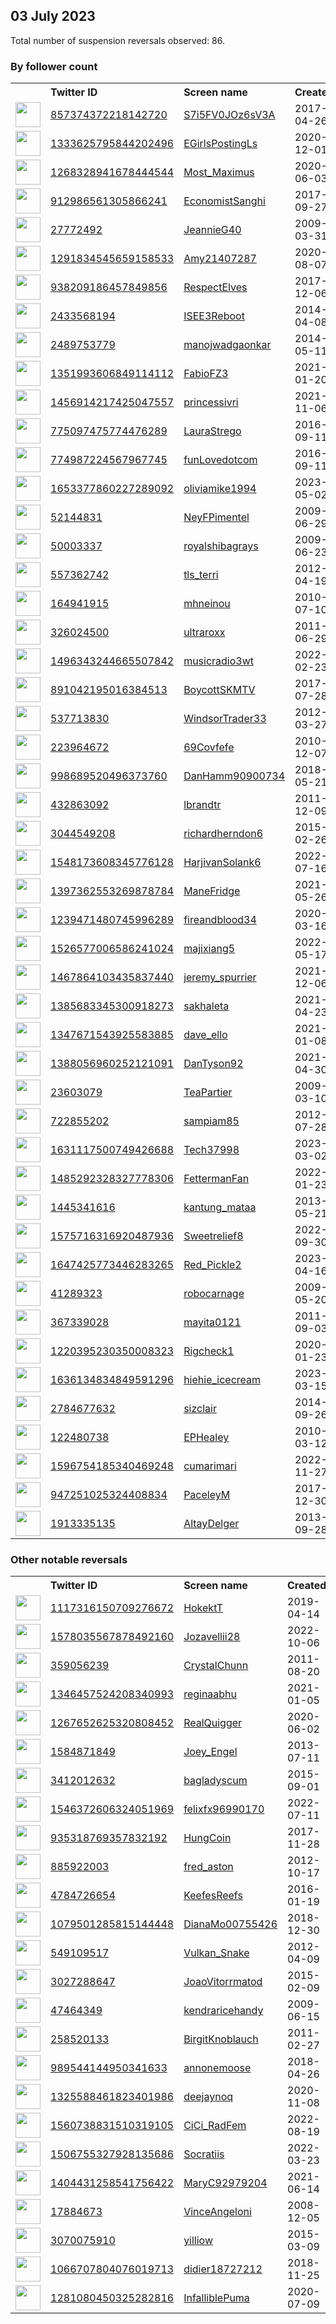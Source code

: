 
## 03 July 2023
Total number of suspension reversals observed: 86.

### By follower count
<table><tr><th></th><th align="left">Twitter ID</th><th align="left">Screen name</th>
<th align="left">Created</th><th align="left">Status</th><th align="left">Suspended</th><th align="left">Followers</th>
<tr><td><a href="https://pbs.twimg.com/profile_images/1505762715029196802/_LH1bO8L_normal.jpg"><img src="https://pbs.twimg.com/profile_images/1505762715029196802/_LH1bO8L_normal.jpg" width="40px" height="40px" align="center"/></a></td><td><a href="https://twitter.com/intent/user?user_id=857374372218142720">857374372218142720</a></td><td><a href="https://twitter.com/S7i5FV0JOz6sV3A">S7i5FV0JOz6sV3A</a></td><td>2017-04-26</td><td align="center"></td><td>2023-02-25</td><td>57405</td></tr>
<tr><td><a href="https://pbs.twimg.com/profile_images/1653600837686493186/kgW3wVfX_normal.jpg"><img src="https://pbs.twimg.com/profile_images/1653600837686493186/kgW3wVfX_normal.jpg" width="40px" height="40px" align="center"/></a></td><td><a href="https://twitter.com/intent/user?user_id=1333625795844202496">1333625795844202496</a></td><td><a href="https://twitter.com/EGirlsPostingLs">EGirlsPostingLs</a></td><td>2020-12-01</td><td align="center">🔒</td><td>2023-05-29</td><td>49414</td></tr>
<tr><td><a href="https://pbs.twimg.com/profile_images/1477677077168017415/GpajPISj_normal.jpg"><img src="https://pbs.twimg.com/profile_images/1477677077168017415/GpajPISj_normal.jpg" width="40px" height="40px" align="center"/></a></td><td><a href="https://twitter.com/intent/user?user_id=1268328941678444544">1268328941678444544</a></td><td><a href="https://twitter.com/Most_Maximus">Most_Maximus</a></td><td>2020-06-03</td><td align="center"></td><td>2022-10-29</td><td>39059</td></tr>
<tr><td><a href="https://pbs.twimg.com/profile_images/1409044188126072833/OoE9McgQ_normal.jpg"><img src="https://pbs.twimg.com/profile_images/1409044188126072833/OoE9McgQ_normal.jpg" width="40px" height="40px" align="center"/></a></td><td><a href="https://twitter.com/intent/user?user_id=912986561305866241">912986561305866241</a></td><td><a href="https://twitter.com/EconomistSanghi">EconomistSanghi</a></td><td>2017-09-27</td><td align="center"></td><td></td><td>19904</td></tr>
<tr><td><a href="https://pbs.twimg.com/profile_images/1675803207975555073/Z0w3i-zi_normal.jpg"><img src="https://pbs.twimg.com/profile_images/1675803207975555073/Z0w3i-zi_normal.jpg" width="40px" height="40px" align="center"/></a></td><td><a href="https://twitter.com/intent/user?user_id=27772492">27772492</a></td><td><a href="https://twitter.com/JeannieG40">JeannieG40</a></td><td>2009-03-31</td><td align="center"></td><td></td><td>13003</td></tr>
<tr><td><a href="https://pbs.twimg.com/profile_images/1424777380426563587/InGE6RVq_normal.jpg"><img src="https://pbs.twimg.com/profile_images/1424777380426563587/InGE6RVq_normal.jpg" width="40px" height="40px" align="center"/></a></td><td><a href="https://twitter.com/intent/user?user_id=1291834545659158533">1291834545659158533</a></td><td><a href="https://twitter.com/Amy21407287">Amy21407287</a></td><td>2020-08-07</td><td align="center"></td><td>2022-03-12</td><td>10710</td></tr>
<tr><td><a href="https://pbs.twimg.com/profile_images/1607300935520485376/PRAf0sUo_normal.jpg"><img src="https://pbs.twimg.com/profile_images/1607300935520485376/PRAf0sUo_normal.jpg" width="40px" height="40px" align="center"/></a></td><td><a href="https://twitter.com/intent/user?user_id=938209186457849856">938209186457849856</a></td><td><a href="https://twitter.com/RespectElves">RespectElves</a></td><td>2017-12-06</td><td align="center"></td><td>2023-06-23</td><td>9626</td></tr>
<tr><td><a href="https://pbs.twimg.com/profile_images/571514684121944064/K02BU3Hm_normal.jpeg"><img src="https://pbs.twimg.com/profile_images/571514684121944064/K02BU3Hm_normal.jpeg" width="40px" height="40px" align="center"/></a></td><td><a href="https://twitter.com/intent/user?user_id=2433568194">2433568194</a></td><td><a href="https://twitter.com/ISEE3Reboot">ISEE3Reboot</a></td><td>2014-04-08</td><td align="center"></td><td>2023-06-15</td><td>8881</td></tr>
<tr><td><a href="https://pbs.twimg.com/profile_images/1676134420179214343/z6wF9sI1_normal.jpg"><img src="https://pbs.twimg.com/profile_images/1676134420179214343/z6wF9sI1_normal.jpg" width="40px" height="40px" align="center"/></a></td><td><a href="https://twitter.com/intent/user?user_id=2489753779">2489753779</a></td><td><a href="https://twitter.com/manojwadgaonkar">manojwadgaonkar</a></td><td>2014-05-11</td><td align="center"></td><td>2023-06-10</td><td>8539</td></tr>
<tr><td><a href="https://pbs.twimg.com/profile_images/1475201628013793283/rG2VTY8P_normal.jpg"><img src="https://pbs.twimg.com/profile_images/1475201628013793283/rG2VTY8P_normal.jpg" width="40px" height="40px" align="center"/></a></td><td><a href="https://twitter.com/intent/user?user_id=1351993606849114112">1351993606849114112</a></td><td><a href="https://twitter.com/FabioFZ3">FabioFZ3</a></td><td>2021-01-20</td><td align="center"></td><td>2022-09-02</td><td>7756</td></tr>
<tr><td><a href="https://pbs.twimg.com/profile_images/1675934762504974345/WTsYGq-d_normal.jpg"><img src="https://pbs.twimg.com/profile_images/1675934762504974345/WTsYGq-d_normal.jpg" width="40px" height="40px" align="center"/></a></td><td><a href="https://twitter.com/intent/user?user_id=1456914217425047557">1456914217425047557</a></td><td><a href="https://twitter.com/princessivri">princessivri</a></td><td>2021-11-06</td><td align="center"></td><td>2022-10-07</td><td>6591</td></tr>
<tr><td><a href="https://pbs.twimg.com/profile_images/1433605128649691136/eW7wtkF6_normal.jpg"><img src="https://pbs.twimg.com/profile_images/1433605128649691136/eW7wtkF6_normal.jpg" width="40px" height="40px" align="center"/></a></td><td><a href="https://twitter.com/intent/user?user_id=775097475774476289">775097475774476289</a></td><td><a href="https://twitter.com/LauraStrego">LauraStrego</a></td><td>2016-09-11</td><td align="center"></td><td></td><td>4714</td></tr>
<tr><td><a href="https://pbs.twimg.com/profile_images/1674808624500310016/x_DRtJGJ_normal.jpg"><img src="https://pbs.twimg.com/profile_images/1674808624500310016/x_DRtJGJ_normal.jpg" width="40px" height="40px" align="center"/></a></td><td><a href="https://twitter.com/intent/user?user_id=774987224567967745">774987224567967745</a></td><td><a href="https://twitter.com/funLovedotcom">funLovedotcom</a></td><td>2016-09-11</td><td align="center"></td><td>2023-04-10</td><td>3376</td></tr>
<tr><td><a href="https://pbs.twimg.com/profile_images/1655477316187725825/o65AhKHe_normal.jpg"><img src="https://pbs.twimg.com/profile_images/1655477316187725825/o65AhKHe_normal.jpg" width="40px" height="40px" align="center"/></a></td><td><a href="https://twitter.com/intent/user?user_id=1653377860227289092">1653377860227289092</a></td><td><a href="https://twitter.com/oliviamike1994">oliviamike1994</a></td><td>2023-05-02</td><td align="center"></td><td>2023-07-02</td><td>3342</td></tr>
<tr><td><a href="https://pbs.twimg.com/profile_images/378800000679428977/5a149b45637be77cc921d6a5a5548257_normal.jpeg"><img src="https://pbs.twimg.com/profile_images/378800000679428977/5a149b45637be77cc921d6a5a5548257_normal.jpeg" width="40px" height="40px" align="center"/></a></td><td><a href="https://twitter.com/intent/user?user_id=52144831">52144831</a></td><td><a href="https://twitter.com/NeyFPimentel">NeyFPimentel</a></td><td>2009-06-29</td><td align="center"></td><td>2022-08-01</td><td>3206</td></tr>
<tr><td><a href="https://pbs.twimg.com/profile_images/1568144408557588481/c-Po_wco_normal.jpg"><img src="https://pbs.twimg.com/profile_images/1568144408557588481/c-Po_wco_normal.jpg" width="40px" height="40px" align="center"/></a></td><td><a href="https://twitter.com/intent/user?user_id=50003337">50003337</a></td><td><a href="https://twitter.com/royalshibagrays">royalshibagrays</a></td><td>2009-06-23</td><td align="center"></td><td>2022-10-27</td><td>3103</td></tr>
<tr><td><a href="https://pbs.twimg.com/profile_images/1676365707825610752/W4fKbnrt_normal.jpg"><img src="https://pbs.twimg.com/profile_images/1676365707825610752/W4fKbnrt_normal.jpg" width="40px" height="40px" align="center"/></a></td><td><a href="https://twitter.com/intent/user?user_id=557362742">557362742</a></td><td><a href="https://twitter.com/tls_terri">tls_terri</a></td><td>2012-04-19</td><td align="center"></td><td></td><td>3057</td></tr>
<tr><td><a href="https://pbs.twimg.com/profile_images/1673102307662200833/TLdYc4OT_normal.jpg"><img src="https://pbs.twimg.com/profile_images/1673102307662200833/TLdYc4OT_normal.jpg" width="40px" height="40px" align="center"/></a></td><td><a href="https://twitter.com/intent/user?user_id=164941915">164941915</a></td><td><a href="https://twitter.com/mhneinou">mhneinou</a></td><td>2010-07-10</td><td align="center">👋</td><td>2023-07-08</td><td>2585</td></tr>
<tr><td><a href="https://pbs.twimg.com/profile_images/1679617263320678400/9k6VTYqU_normal.jpg"><img src="https://pbs.twimg.com/profile_images/1679617263320678400/9k6VTYqU_normal.jpg" width="40px" height="40px" align="center"/></a></td><td><a href="https://twitter.com/intent/user?user_id=326024500">326024500</a></td><td><a href="https://twitter.com/ultraroxx">ultraroxx</a></td><td>2011-06-29</td><td align="center"></td><td></td><td>2268</td></tr>
<tr><td><a href="https://pbs.twimg.com/profile_images/1652345843842727936/Kdpmjm3g_normal.jpg"><img src="https://pbs.twimg.com/profile_images/1652345843842727936/Kdpmjm3g_normal.jpg" width="40px" height="40px" align="center"/></a></td><td><a href="https://twitter.com/intent/user?user_id=1496343244665507842">1496343244665507842</a></td><td><a href="https://twitter.com/musicradio3wt">musicradio3wt</a></td><td>2022-02-23</td><td align="center"></td><td>2023-06-20</td><td>1745</td></tr>
<tr><td><a href="https://pbs.twimg.com/profile_images/1677094640795697152/FhTf7g29_normal.jpg"><img src="https://pbs.twimg.com/profile_images/1677094640795697152/FhTf7g29_normal.jpg" width="40px" height="40px" align="center"/></a></td><td><a href="https://twitter.com/intent/user?user_id=891042195016384513">891042195016384513</a></td><td><a href="https://twitter.com/BoycottSKMTV">BoycottSKMTV</a></td><td>2017-07-28</td><td align="center"></td><td></td><td>1694</td></tr>
<tr><td><a href="https://pbs.twimg.com/profile_images/3521204933/7befdb150b2ba2ebe3ccdcc3f6ec2822_normal.jpeg"><img src="https://pbs.twimg.com/profile_images/3521204933/7befdb150b2ba2ebe3ccdcc3f6ec2822_normal.jpeg" width="40px" height="40px" align="center"/></a></td><td><a href="https://twitter.com/intent/user?user_id=537713830">537713830</a></td><td><a href="https://twitter.com/WindsorTrader33">WindsorTrader33</a></td><td>2012-03-27</td><td align="center"></td><td></td><td>1178</td></tr>
<tr><td><a href="https://pbs.twimg.com/profile_images/1149035712878141442/wF8ZU8oq_normal.png"><img src="https://pbs.twimg.com/profile_images/1149035712878141442/wF8ZU8oq_normal.png" width="40px" height="40px" align="center"/></a></td><td><a href="https://twitter.com/intent/user?user_id=223964672">223964672</a></td><td><a href="https://twitter.com/69Covfefe">69Covfefe</a></td><td>2010-12-07</td><td align="center"></td><td></td><td>1155</td></tr>
<tr><td><a href="https://pbs.twimg.com/profile_images/1396183044361498637/jNJa_hl6_normal.jpg"><img src="https://pbs.twimg.com/profile_images/1396183044361498637/jNJa_hl6_normal.jpg" width="40px" height="40px" align="center"/></a></td><td><a href="https://twitter.com/intent/user?user_id=998689520496373760">998689520496373760</a></td><td><a href="https://twitter.com/DanHamm90900734">DanHamm90900734</a></td><td>2018-05-21</td><td align="center"></td><td>2022-04-10</td><td>863</td></tr>
<tr><td><a href="https://pbs.twimg.com/profile_images/1661891699046592512/oZQ5pF1K_normal.jpg"><img src="https://pbs.twimg.com/profile_images/1661891699046592512/oZQ5pF1K_normal.jpg" width="40px" height="40px" align="center"/></a></td><td><a href="https://twitter.com/intent/user?user_id=432863092">432863092</a></td><td><a href="https://twitter.com/lbrandtr">lbrandtr</a></td><td>2011-12-09</td><td align="center"></td><td>2023-06-18</td><td>842</td></tr>
<tr><td><a href="https://pbs.twimg.com/profile_images/631262966164271104/-TYKyK3X_normal.jpg"><img src="https://pbs.twimg.com/profile_images/631262966164271104/-TYKyK3X_normal.jpg" width="40px" height="40px" align="center"/></a></td><td><a href="https://twitter.com/intent/user?user_id=3044549208">3044549208</a></td><td><a href="https://twitter.com/richardherndon6">richardherndon6</a></td><td>2015-02-26</td><td align="center"></td><td>2023-06-21</td><td>812</td></tr>
<tr><td><a href="https://pbs.twimg.com/profile_images/1580102509242322945/M2NLqb-C_normal.jpg"><img src="https://pbs.twimg.com/profile_images/1580102509242322945/M2NLqb-C_normal.jpg" width="40px" height="40px" align="center"/></a></td><td><a href="https://twitter.com/intent/user?user_id=1548173608345776128">1548173608345776128</a></td><td><a href="https://twitter.com/HarjivanSolank6">HarjivanSolank6</a></td><td>2022-07-16</td><td align="center"></td><td>2023-07-02</td><td>782</td></tr>
<tr><td><a href="https://pbs.twimg.com/profile_images/1450578672394457090/KqrcKOjc_normal.jpg"><img src="https://pbs.twimg.com/profile_images/1450578672394457090/KqrcKOjc_normal.jpg" width="40px" height="40px" align="center"/></a></td><td><a href="https://twitter.com/intent/user?user_id=1397362553269878784">1397362553269878784</a></td><td><a href="https://twitter.com/ManeFridge">ManeFridge</a></td><td>2021-05-26</td><td align="center"></td><td></td><td>747</td></tr>
<tr><td><a href="https://pbs.twimg.com/profile_images/1350011560165580801/is6zL_qR_normal.jpg"><img src="https://pbs.twimg.com/profile_images/1350011560165580801/is6zL_qR_normal.jpg" width="40px" height="40px" align="center"/></a></td><td><a href="https://twitter.com/intent/user?user_id=1239471480745996289">1239471480745996289</a></td><td><a href="https://twitter.com/fireandblood34">fireandblood34</a></td><td>2020-03-16</td><td align="center">🔒</td><td></td><td>653</td></tr>
<tr><td><a href="https://pbs.twimg.com/profile_images/1526577338024345600/gmm1OsOq_normal.jpg"><img src="https://pbs.twimg.com/profile_images/1526577338024345600/gmm1OsOq_normal.jpg" width="40px" height="40px" align="center"/></a></td><td><a href="https://twitter.com/intent/user?user_id=1526577006586241024">1526577006586241024</a></td><td><a href="https://twitter.com/majixiang5">majixiang5</a></td><td>2022-05-17</td><td align="center"></td><td>2022-12-03</td><td>604</td></tr>
<tr><td><a href="https://pbs.twimg.com/profile_images/1533880867990421504/YZ4Q2LLo_normal.jpg"><img src="https://pbs.twimg.com/profile_images/1533880867990421504/YZ4Q2LLo_normal.jpg" width="40px" height="40px" align="center"/></a></td><td><a href="https://twitter.com/intent/user?user_id=1467864103435837440">1467864103435837440</a></td><td><a href="https://twitter.com/jeremy_spurrier">jeremy_spurrier</a></td><td>2021-12-06</td><td align="center"></td><td>2023-06-29</td><td>578</td></tr>
<tr><td><a href="https://pbs.twimg.com/profile_images/1612873364737036298/QywWNivj_normal.jpg"><img src="https://pbs.twimg.com/profile_images/1612873364737036298/QywWNivj_normal.jpg" width="40px" height="40px" align="center"/></a></td><td><a href="https://twitter.com/intent/user?user_id=1385683345300918273">1385683345300918273</a></td><td><a href="https://twitter.com/sakhaleta">sakhaleta</a></td><td>2021-04-23</td><td align="center"></td><td>2023-06-02</td><td>553</td></tr>
<tr><td><a href="https://pbs.twimg.com/profile_images/1347672815865094144/A96n3iqK_normal.jpg"><img src="https://pbs.twimg.com/profile_images/1347672815865094144/A96n3iqK_normal.jpg" width="40px" height="40px" align="center"/></a></td><td><a href="https://twitter.com/intent/user?user_id=1347671543925583885">1347671543925583885</a></td><td><a href="https://twitter.com/dave_ello">dave_ello</a></td><td>2021-01-08</td><td align="center"></td><td></td><td>488</td></tr>
<tr><td><a href="https://pbs.twimg.com/profile_images/1574714032266821632/uFFkbrBM_normal.jpg"><img src="https://pbs.twimg.com/profile_images/1574714032266821632/uFFkbrBM_normal.jpg" width="40px" height="40px" align="center"/></a></td><td><a href="https://twitter.com/intent/user?user_id=1388056960252121091">1388056960252121091</a></td><td><a href="https://twitter.com/DanTyson92">DanTyson92</a></td><td>2021-04-30</td><td align="center"></td><td>2023-06-14</td><td>478</td></tr>
<tr><td><a href="https://pbs.twimg.com/profile_images/1676057270583541762/KeTsU8Y7_normal.jpg"><img src="https://pbs.twimg.com/profile_images/1676057270583541762/KeTsU8Y7_normal.jpg" width="40px" height="40px" align="center"/></a></td><td><a href="https://twitter.com/intent/user?user_id=23603079">23603079</a></td><td><a href="https://twitter.com/TeaPartier">TeaPartier</a></td><td>2009-03-10</td><td align="center"></td><td></td><td>431</td></tr>
<tr><td><a href="https://pbs.twimg.com/profile_images/1183388965409316866/F6Th6qT-_normal.jpg"><img src="https://pbs.twimg.com/profile_images/1183388965409316866/F6Th6qT-_normal.jpg" width="40px" height="40px" align="center"/></a></td><td><a href="https://twitter.com/intent/user?user_id=722855202">722855202</a></td><td><a href="https://twitter.com/sampiam85">sampiam85</a></td><td>2012-07-28</td><td align="center"></td><td></td><td>417</td></tr>
<tr><td><a href="https://pbs.twimg.com/profile_images/1676078400866328576/DUzeFUuX_normal.jpg"><img src="https://pbs.twimg.com/profile_images/1676078400866328576/DUzeFUuX_normal.jpg" width="40px" height="40px" align="center"/></a></td><td><a href="https://twitter.com/intent/user?user_id=1631117500749426688">1631117500749426688</a></td><td><a href="https://twitter.com/Tech37998">Tech37998</a></td><td>2023-03-02</td><td align="center">👋</td><td>2023-07-09</td><td>325</td></tr>
<tr><td><a href="https://pbs.twimg.com/profile_images/1548745884904603650/w3eI8RlI_normal.jpg"><img src="https://pbs.twimg.com/profile_images/1548745884904603650/w3eI8RlI_normal.jpg" width="40px" height="40px" align="center"/></a></td><td><a href="https://twitter.com/intent/user?user_id=1485292328327778306">1485292328327778306</a></td><td><a href="https://twitter.com/FettermanFan">FettermanFan</a></td><td>2022-01-23</td><td align="center"></td><td>2022-08-24</td><td>312</td></tr>
<tr><td><a href="https://pbs.twimg.com/profile_images/1603020086427557888/9y6D9i0z_normal.jpg"><img src="https://pbs.twimg.com/profile_images/1603020086427557888/9y6D9i0z_normal.jpg" width="40px" height="40px" align="center"/></a></td><td><a href="https://twitter.com/intent/user?user_id=1445341616">1445341616</a></td><td><a href="https://twitter.com/kantung_mataa">kantung_mataa</a></td><td>2013-05-21</td><td align="center"></td><td>2023-06-26</td><td>262</td></tr>
<tr><td><a href="https://pbs.twimg.com/profile_images/1675406030933487616/hqymSB71_normal.jpg"><img src="https://pbs.twimg.com/profile_images/1675406030933487616/hqymSB71_normal.jpg" width="40px" height="40px" align="center"/></a></td><td><a href="https://twitter.com/intent/user?user_id=1575716316920487936">1575716316920487936</a></td><td><a href="https://twitter.com/Sweetrelief8">Sweetrelief8</a></td><td>2022-09-30</td><td align="center">👋</td><td>2023-07-08</td><td>234</td></tr>
<tr><td><a href="https://pbs.twimg.com/profile_images/1647426415002877956/1n7y0t_H_normal.jpg"><img src="https://pbs.twimg.com/profile_images/1647426415002877956/1n7y0t_H_normal.jpg" width="40px" height="40px" align="center"/></a></td><td><a href="https://twitter.com/intent/user?user_id=1647425773446283265">1647425773446283265</a></td><td><a href="https://twitter.com/Red_Pickle2">Red_Pickle2</a></td><td>2023-04-16</td><td align="center">👋</td><td>2023-07-09</td><td>232</td></tr>
<tr><td><a href="https://pbs.twimg.com/profile_images/1678805093305417740/18lz_t5Q_normal.jpg"><img src="https://pbs.twimg.com/profile_images/1678805093305417740/18lz_t5Q_normal.jpg" width="40px" height="40px" align="center"/></a></td><td><a href="https://twitter.com/intent/user?user_id=41289323">41289323</a></td><td><a href="https://twitter.com/robocarnage">robocarnage</a></td><td>2009-05-20</td><td align="center"></td><td>2023-06-22</td><td>221</td></tr>
<tr><td><a href="https://pbs.twimg.com/profile_images/1677481071372390401/9QjaPtzu_normal.jpg"><img src="https://pbs.twimg.com/profile_images/1677481071372390401/9QjaPtzu_normal.jpg" width="40px" height="40px" align="center"/></a></td><td><a href="https://twitter.com/intent/user?user_id=367339028">367339028</a></td><td><a href="https://twitter.com/mayita0121">mayita0121</a></td><td>2011-09-03</td><td align="center"></td><td>2023-07-02</td><td>205</td></tr>
<tr><td><a href="https://pbs.twimg.com/profile_images/1359620542215692289/zoovPNvC_normal.jpg"><img src="https://pbs.twimg.com/profile_images/1359620542215692289/zoovPNvC_normal.jpg" width="40px" height="40px" align="center"/></a></td><td><a href="https://twitter.com/intent/user?user_id=1220395230350008323">1220395230350008323</a></td><td><a href="https://twitter.com/Rigcheck1">Rigcheck1</a></td><td>2020-01-23</td><td align="center"></td><td>2022-08-19</td><td>205</td></tr>
<tr><td><a href="https://pbs.twimg.com/profile_images/1652692940614172674/P5m2roDw_normal.jpg"><img src="https://pbs.twimg.com/profile_images/1652692940614172674/P5m2roDw_normal.jpg" width="40px" height="40px" align="center"/></a></td><td><a href="https://twitter.com/intent/user?user_id=1636134834849591296">1636134834849591296</a></td><td><a href="https://twitter.com/hiehie_icecream">hiehie_icecream</a></td><td>2023-03-15</td><td align="center"></td><td>2023-07-02</td><td>197</td></tr>
<tr><td><a href="https://pbs.twimg.com/profile_images/1675550397753364480/NkWzWVFI_normal.jpg"><img src="https://pbs.twimg.com/profile_images/1675550397753364480/NkWzWVFI_normal.jpg" width="40px" height="40px" align="center"/></a></td><td><a href="https://twitter.com/intent/user?user_id=2784677632">2784677632</a></td><td><a href="https://twitter.com/sizclair">sizclair</a></td><td>2014-09-26</td><td align="center"></td><td></td><td>188</td></tr>
<tr><td><a href="https://pbs.twimg.com/profile_images/711311319899607041/Qn7f_iT5_normal.jpg"><img src="https://pbs.twimg.com/profile_images/711311319899607041/Qn7f_iT5_normal.jpg" width="40px" height="40px" align="center"/></a></td><td><a href="https://twitter.com/intent/user?user_id=122480738">122480738</a></td><td><a href="https://twitter.com/EPHealey">EPHealey</a></td><td>2010-03-12</td><td align="center"></td><td></td><td>185</td></tr>
<tr><td><a href="https://pbs.twimg.com/profile_images/1675677558212292611/eXvyE_B2_normal.jpg"><img src="https://pbs.twimg.com/profile_images/1675677558212292611/eXvyE_B2_normal.jpg" width="40px" height="40px" align="center"/></a></td><td><a href="https://twitter.com/intent/user?user_id=1596754185340469248">1596754185340469248</a></td><td><a href="https://twitter.com/cumarimari">cumarimari</a></td><td>2022-11-27</td><td align="center">🔒👋</td><td>2023-07-08</td><td>168</td></tr>
<tr><td><a href="https://pbs.twimg.com/profile_images/947252936836632576/d2l6m6n7_normal.jpg"><img src="https://pbs.twimg.com/profile_images/947252936836632576/d2l6m6n7_normal.jpg" width="40px" height="40px" align="center"/></a></td><td><a href="https://twitter.com/intent/user?user_id=947251025324408834">947251025324408834</a></td><td><a href="https://twitter.com/PaceleyM">PaceleyM</a></td><td>2017-12-30</td><td align="center"></td><td></td><td>165</td></tr>
<tr><td><a href="https://pbs.twimg.com/profile_images/1507705615270903810/edSKo400_normal.jpg"><img src="https://pbs.twimg.com/profile_images/1507705615270903810/edSKo400_normal.jpg" width="40px" height="40px" align="center"/></a></td><td><a href="https://twitter.com/intent/user?user_id=1913335135">1913335135</a></td><td><a href="https://twitter.com/AltayDelger">AltayDelger</a></td><td>2013-09-28</td><td align="center"></td><td>2023-03-27</td><td>135</td></tr>
</table>

### Other notable reversals
<table><tr><th></th><th align="left">Twitter ID</th><th align="left">Screen name</th>
<th align="left">Created</th><th align="left">Status</th><th align="left">Suspended</th><th align="left">Followers</th>
<tr><td><a href="https://pbs.twimg.com/profile_images/1182503828844765185/FIOv-LnH_normal.jpg"><img src="https://pbs.twimg.com/profile_images/1182503828844765185/FIOv-LnH_normal.jpg" width="40px" height="40px" align="center"/></a></td><td><a href="https://twitter.com/intent/user?user_id=1117316150709276672">1117316150709276672</a></td><td><a href="https://twitter.com/HokektT">HokektT</a></td><td>2019-04-14</td><td align="center"></td><td>2023-07-02</td><td>75</td></tr>
<tr><td><a href="https://pbs.twimg.com/profile_images/1589289535095070720/UiCT-X8G_normal.jpg"><img src="https://pbs.twimg.com/profile_images/1589289535095070720/UiCT-X8G_normal.jpg" width="40px" height="40px" align="center"/></a></td><td><a href="https://twitter.com/intent/user?user_id=1578035567878492160">1578035567878492160</a></td><td><a href="https://twitter.com/Jozavellii28">Jozavellii28</a></td><td>2022-10-06</td><td align="center"></td><td>2022-12-12</td><td>12</td></tr>
<tr><td><a href="https://pbs.twimg.com/profile_images/574411180019679232/WIRVGnlt_normal.jpeg"><img src="https://pbs.twimg.com/profile_images/574411180019679232/WIRVGnlt_normal.jpeg" width="40px" height="40px" align="center"/></a></td><td><a href="https://twitter.com/intent/user?user_id=359056239">359056239</a></td><td><a href="https://twitter.com/CrystalChunn">CrystalChunn</a></td><td>2011-08-20</td><td align="center"></td><td>2023-05-27</td><td>20</td></tr>
<tr><td><a href="https://abs.twimg.com/sticky/default_profile_images/default_profile_normal.png"><img src="https://abs.twimg.com/sticky/default_profile_images/default_profile_normal.png" width="40px" height="40px" align="center"/></a></td><td><a href="https://twitter.com/intent/user?user_id=1346457524208340993">1346457524208340993</a></td><td><a href="https://twitter.com/reginaabhu">reginaabhu</a></td><td>2021-01-05</td><td align="center"></td><td>2023-06-14</td><td>38</td></tr>
<tr><td><a href="https://pbs.twimg.com/profile_images/1518705131453304832/zlcfLhRU_normal.jpg"><img src="https://pbs.twimg.com/profile_images/1518705131453304832/zlcfLhRU_normal.jpg" width="40px" height="40px" align="center"/></a></td><td><a href="https://twitter.com/intent/user?user_id=1267652625320808452">1267652625320808452</a></td><td><a href="https://twitter.com/RealQuigger">RealQuigger</a></td><td>2020-06-02</td><td align="center"></td><td>2022-11-14</td><td>0</td></tr>
<tr><td><a href="https://pbs.twimg.com/profile_images/1236082142746050560/RlXm70KQ_normal.jpg"><img src="https://pbs.twimg.com/profile_images/1236082142746050560/RlXm70KQ_normal.jpg" width="40px" height="40px" align="center"/></a></td><td><a href="https://twitter.com/intent/user?user_id=1584871849">1584871849</a></td><td><a href="https://twitter.com/Joey_Engel">Joey_Engel</a></td><td>2013-07-11</td><td align="center"></td><td>2023-06-19</td><td>24</td></tr>
<tr><td><a href="https://pbs.twimg.com/profile_images/1075930508360441858/_eKpJ3Er_normal.jpg"><img src="https://pbs.twimg.com/profile_images/1075930508360441858/_eKpJ3Er_normal.jpg" width="40px" height="40px" align="center"/></a></td><td><a href="https://twitter.com/intent/user?user_id=3412012632">3412012632</a></td><td><a href="https://twitter.com/bagladyscum">bagladyscum</a></td><td>2015-09-01</td><td align="center"></td><td>2023-06-21</td><td>52</td></tr>
<tr><td><a href="https://pbs.twimg.com/profile_images/1546373133925490690/zC6KigRy_normal.jpg"><img src="https://pbs.twimg.com/profile_images/1546373133925490690/zC6KigRy_normal.jpg" width="40px" height="40px" align="center"/></a></td><td><a href="https://twitter.com/intent/user?user_id=1546372606324051969">1546372606324051969</a></td><td><a href="https://twitter.com/felixfx96990170">felixfx96990170</a></td><td>2022-07-11</td><td align="center"></td><td>2022-12-01</td><td>1</td></tr>
<tr><td><a href="https://pbs.twimg.com/profile_images/1480392323565428740/n1HDPtnV_normal.jpg"><img src="https://pbs.twimg.com/profile_images/1480392323565428740/n1HDPtnV_normal.jpg" width="40px" height="40px" align="center"/></a></td><td><a href="https://twitter.com/intent/user?user_id=935318769357832192">935318769357832192</a></td><td><a href="https://twitter.com/HungCoin">HungCoin</a></td><td>2017-11-28</td><td align="center"></td><td>2022-12-18</td><td>86</td></tr>
<tr><td><a href="https://pbs.twimg.com/profile_images/1460772043784343556/0yZvmc67_normal.jpg"><img src="https://pbs.twimg.com/profile_images/1460772043784343556/0yZvmc67_normal.jpg" width="40px" height="40px" align="center"/></a></td><td><a href="https://twitter.com/intent/user?user_id=885922003">885922003</a></td><td><a href="https://twitter.com/fred_aston">fred_aston</a></td><td>2012-10-17</td><td align="center"></td><td>2023-04-19</td><td>0</td></tr>
<tr><td><a href="https://pbs.twimg.com/profile_images/1601043006454464513/hSks8nxW_normal.jpg"><img src="https://pbs.twimg.com/profile_images/1601043006454464513/hSks8nxW_normal.jpg" width="40px" height="40px" align="center"/></a></td><td><a href="https://twitter.com/intent/user?user_id=4784726654">4784726654</a></td><td><a href="https://twitter.com/KeefesReefs">KeefesReefs</a></td><td>2016-01-19</td><td align="center"></td><td>2022-12-20</td><td>112</td></tr>
<tr><td><a href="https://abs.twimg.com/sticky/default_profile_images/default_profile_normal.png"><img src="https://abs.twimg.com/sticky/default_profile_images/default_profile_normal.png" width="40px" height="40px" align="center"/></a></td><td><a href="https://twitter.com/intent/user?user_id=1079501285815144448">1079501285815144448</a></td><td><a href="https://twitter.com/DianaMo00755426">DianaMo00755426</a></td><td>2018-12-30</td><td align="center"></td><td>2023-05-11</td><td>0</td></tr>
<tr><td><a href="https://pbs.twimg.com/profile_images/1675874077179822081/RJvRh2bK_normal.jpg"><img src="https://pbs.twimg.com/profile_images/1675874077179822081/RJvRh2bK_normal.jpg" width="40px" height="40px" align="center"/></a></td><td><a href="https://twitter.com/intent/user?user_id=549109517">549109517</a></td><td><a href="https://twitter.com/Vulkan_Snake">Vulkan_Snake</a></td><td>2012-04-09</td><td align="center">🔒</td><td>2022-10-08</td><td>101</td></tr>
<tr><td><a href="https://pbs.twimg.com/profile_images/1003452749625942016/efqUxMtB_normal.jpg"><img src="https://pbs.twimg.com/profile_images/1003452749625942016/efqUxMtB_normal.jpg" width="40px" height="40px" align="center"/></a></td><td><a href="https://twitter.com/intent/user?user_id=3027288647">3027288647</a></td><td><a href="https://twitter.com/JoaoVitorrmatod">JoaoVitorrmatod</a></td><td>2015-02-09</td><td align="center">🔒👋</td><td>2023-07-08</td><td>20</td></tr>
<tr><td><a href="https://pbs.twimg.com/profile_images/1667763941227868161/CtAKS4by_normal.jpg"><img src="https://pbs.twimg.com/profile_images/1667763941227868161/CtAKS4by_normal.jpg" width="40px" height="40px" align="center"/></a></td><td><a href="https://twitter.com/intent/user?user_id=47464349">47464349</a></td><td><a href="https://twitter.com/kendraricehandy">kendraricehandy</a></td><td>2009-06-15</td><td align="center">🔒</td><td>2023-06-12</td><td>103</td></tr>
<tr><td><a href="https://pbs.twimg.com/profile_images/1470031673202982919/Ve9iBeu3_normal.jpg"><img src="https://pbs.twimg.com/profile_images/1470031673202982919/Ve9iBeu3_normal.jpg" width="40px" height="40px" align="center"/></a></td><td><a href="https://twitter.com/intent/user?user_id=258520133">258520133</a></td><td><a href="https://twitter.com/BirgitKnoblauch">BirgitKnoblauch</a></td><td>2011-02-27</td><td align="center"></td><td>2023-02-10</td><td>4</td></tr>
<tr><td><a href="https://pbs.twimg.com/profile_images/1037783670243774464/buj0jFmi_normal.jpg"><img src="https://pbs.twimg.com/profile_images/1037783670243774464/buj0jFmi_normal.jpg" width="40px" height="40px" align="center"/></a></td><td><a href="https://twitter.com/intent/user?user_id=989544144950341633">989544144950341633</a></td><td><a href="https://twitter.com/annonemoose">annonemoose</a></td><td>2018-04-26</td><td align="center"></td><td>2023-02-01</td><td>20</td></tr>
<tr><td><a href="https://abs.twimg.com/sticky/default_profile_images/default_profile_normal.png"><img src="https://abs.twimg.com/sticky/default_profile_images/default_profile_normal.png" width="40px" height="40px" align="center"/></a></td><td><a href="https://twitter.com/intent/user?user_id=1325588461823401986">1325588461823401986</a></td><td><a href="https://twitter.com/deejaynoq">deejaynoq</a></td><td>2020-11-08</td><td align="center"></td><td>2022-04-23</td><td>6</td></tr>
<tr><td><a href="https://pbs.twimg.com/profile_images/1564669718874558464/JJAq913H_normal.jpg"><img src="https://pbs.twimg.com/profile_images/1564669718874558464/JJAq913H_normal.jpg" width="40px" height="40px" align="center"/></a></td><td><a href="https://twitter.com/intent/user?user_id=1560738831510319105">1560738831510319105</a></td><td><a href="https://twitter.com/CiCi_RadFem">CiCi_RadFem</a></td><td>2022-08-19</td><td align="center"></td><td>2022-08-31</td><td>59</td></tr>
<tr><td><a href="https://pbs.twimg.com/profile_images/1564016457226555392/l2JvaV3F_normal.jpg"><img src="https://pbs.twimg.com/profile_images/1564016457226555392/l2JvaV3F_normal.jpg" width="40px" height="40px" align="center"/></a></td><td><a href="https://twitter.com/intent/user?user_id=1506755327928135686">1506755327928135686</a></td><td><a href="https://twitter.com/Socratiis">Socratiis</a></td><td>2022-03-23</td><td align="center"></td><td>2022-10-27</td><td>13</td></tr>
<tr><td><a href="https://abs.twimg.com/sticky/default_profile_images/default_profile_normal.png"><img src="https://abs.twimg.com/sticky/default_profile_images/default_profile_normal.png" width="40px" height="40px" align="center"/></a></td><td><a href="https://twitter.com/intent/user?user_id=1404431258541756422">1404431258541756422</a></td><td><a href="https://twitter.com/MaryC92979204">MaryC92979204</a></td><td>2021-06-14</td><td align="center"></td><td>2022-09-11</td><td>6</td></tr>
<tr><td><a href="https://pbs.twimg.com/profile_images/1323910496/image_normal.jpg"><img src="https://pbs.twimg.com/profile_images/1323910496/image_normal.jpg" width="40px" height="40px" align="center"/></a></td><td><a href="https://twitter.com/intent/user?user_id=17884673">17884673</a></td><td><a href="https://twitter.com/VinceAngeloni">VinceAngeloni</a></td><td>2008-12-05</td><td align="center">🔒</td><td>2023-06-17</td><td>4</td></tr>
<tr><td><a href="https://pbs.twimg.com/profile_images/1674901324926681088/WvZI7GzF_normal.jpg"><img src="https://pbs.twimg.com/profile_images/1674901324926681088/WvZI7GzF_normal.jpg" width="40px" height="40px" align="center"/></a></td><td><a href="https://twitter.com/intent/user?user_id=3070075910">3070075910</a></td><td><a href="https://twitter.com/yilliow">yilliow</a></td><td>2015-03-09</td><td align="center">👋</td><td>2023-07-08</td><td>21</td></tr>
<tr><td><a href="https://pbs.twimg.com/profile_images/1210255034707054593/lKsgBfub_normal.jpg"><img src="https://pbs.twimg.com/profile_images/1210255034707054593/lKsgBfub_normal.jpg" width="40px" height="40px" align="center"/></a></td><td><a href="https://twitter.com/intent/user?user_id=1066707804076019713">1066707804076019713</a></td><td><a href="https://twitter.com/didier18727212">didier18727212</a></td><td>2018-11-25</td><td align="center"></td><td>2023-01-01</td><td>74</td></tr>
<tr><td><a href="https://pbs.twimg.com/profile_images/1281080599143473155/l2ZorrGT_normal.jpg"><img src="https://pbs.twimg.com/profile_images/1281080599143473155/l2ZorrGT_normal.jpg" width="40px" height="40px" align="center"/></a></td><td><a href="https://twitter.com/intent/user?user_id=1281080450325282816">1281080450325282816</a></td><td><a href="https://twitter.com/InfalliblePuma">InfalliblePuma</a></td><td>2020-07-09</td><td align="center"></td><td></td><td>70</td></tr>
</table>
